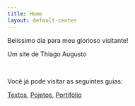 ```yaml
---
title: Home
layout: default-center
---
```


Belíssimo dia para meu glorioso visitante!

Um site de Thiago Augusto

<br />

Você já pode visitar as seguintes guias:

[Textos](/textos/#texts), [Pojetos](/projetos/#projects), [Portifólio](/portfolio/#portfolio)
